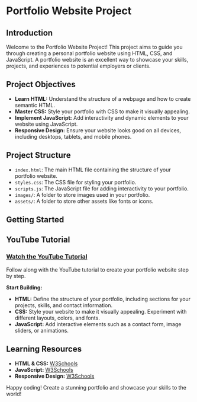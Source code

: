 # Portfolio Website Project

## Introduction

Welcome to the Portfolio Website Project! This project aims to guide you through creating a personal portfolio website using HTML, CSS, and JavaScript. A portfolio website is an excellent way to showcase your skills, projects, and experiences to potential employers or clients.

## Project Objectives

- **Learn HTML:** Understand the structure of a webpage and how to create semantic HTML.
- **Master CSS:** Style your portfolio with CSS to make it visually appealing.
- **Implement JavaScript:** Add interactivity and dynamic elements to your website using JavaScript.
- **Responsive Design:** Ensure your website looks good on all devices, including desktops, tablets, and mobile phones.

## Project Structure

- `index.html`: The main HTML file containing the structure of your portfolio website.
- `styles.css`: The CSS file for styling your portfolio.
- `scripts.js`: The JavaScript file for adding interactivity to your portfolio.
- `images/`: A folder to store images used in your portfolio.
- `assets/`: A folder to store other assets like fonts or icons.

## Getting Started

## YouTube Tutorial

### [Watch the YouTube Tutorial](https://youtu.be/0YFrGy_mzjY?si=FPJr0ZHJxC70Mk1b)

Follow along with the YouTube tutorial to create your portfolio website step by step.

**Start Building:**
   - **HTML:** Define the structure of your portfolio, including sections for your projects, skills, and contact information.
   - **CSS:** Style your website to make it visually appealing. Experiment with different layouts, colors, and fonts.
   - **JavaScript:** Add interactive elements such as a contact form, image sliders, or animations.

## Learning Resources

- **HTML & CSS:** [W3Schools](https://www.w3schools.com/html/html_css.asp)
- **JavaScript:** [W3Schools](https://www.w3schools.com/js/js_htmldom.asp)
- **Responsive Design:** [W3Schools](https://www.w3schools.com/css/css_rwd_intro.asp)


Happy coding! Create a stunning portfolio and showcase your skills to the world!
